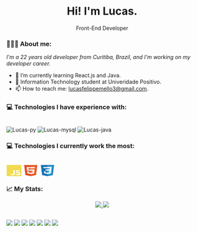 <h1 align='center'>
 Hi! I'm Lucas.
</h1>

<p align='center'>
  Front-End Developer
</p>

### 🧛🏽‍♂️ About me:

<p>
  <em>
    I'm a 22 years old developer from Curitiba, Brazil,  and I'm working on my developer career.
    </em>
</p>

- 🌱 I’m currently learning React.js and Java.
- 🚀 Information Technology student at Univeridade Positivo.
- 📫 How to reach me: lucasfelippemello3@gmail.com.

### 💻 Technologies I have experience with: 

<div style="display: inline_block"><br>
  <img align="center" alt="Lucas-py" height="30" width="40" src="https://cdn.jsdelivr.net/gh/devicons/devicon/icons/python/python-original.svg">
  <img align="center" alt="Lucas-mysql" height="30" width="40" src="https://cdn.jsdelivr.net/gh/devicons/devicon/icons/mysql/mysql-original.svg">
  <img align="center" alt="Lucas-java" height="30" width="40" src="https://cdn.jsdelivr.net/gh/devicons/devicon/icons/java/java-original.svg">
</div>

### 💻 Technologies I currently work the most:

<div style="display: inline_block"><br>
<img align="center" alt="Lucas-Js" height="30" width="40" src="https://raw.githubusercontent.com/devicons/devicon/master/icons/javascript/javascript-plain.svg">
<img align="center" alt="Lucas-HTML" height="30" width="40" src="https://raw.githubusercontent.com/devicons/devicon/master/icons/html5/html5-original.svg">
<img align="center" alt="Lucas-CSS" height="30" width="40" src="https://raw.githubusercontent.com/devicons/devicon/master/icons/css3/css3-original.svg">
</div>

### 📈 My Stats:

<div align="center">
  <a href="https://github.com/lucasfelippemello">
  <img height="180em" src="https://github-readme-stats.vercel.app/api?username=lucasfelippemello&show_icons=true&theme=dracula&include_all_commits=true&count_private=true"/>
  <img height="180em" src="https://github-readme-stats.vercel.app/api/top-langs/?username=lucasfelippemello&layout=compact&langs_count=7&theme=dracula"/>
</div>
 
##

<div>
   <a href="https://www.youtube.com/channel/UC8-XVlSKe70M6dRtZYdra0g" target="_blank"><img src="https://img.shields.io/badge/YouTube-FF0000?style=for-the-badge&logo=youtube&logoColor=white" target="_blank"></a>
  <a href="https://instagram.com/cadeoponto" target="_blank"><img src="https://img.shields.io/badge/-Instagram-%23E4405F?style=for-the-badge&logo=instagram&logoColor=white" target="_blank"></a>
 	<a href="https://www.twitch.tv/cadeoponto" target="_blank"><img src="https://img.shields.io/badge/Twitch-9146FF?style=for-the-badge&logo=twitch&logoColor=white" target="_blank"></a> 
  <a href = "mailto:lucasfelippemello3@gmail.com"><img src="https://img.shields.io/badge/-Gmail-%23333?style=for-the-badge&logo=gmail&logoColor=white" target="_blank"></a>
  <a href="https://www.linkedin.com/in/lucas-felippe-mello" target="_blank"><img src="https://img.shields.io/badge/-LinkedIn-%230077B5?style=for-the-badge&logo=linkedin&logoColor=white" target="_blank"></a> 
  <a href="https://twitter.com/cadeoponto" target="_blank"><img src="https://img.shields.io/badge/Twitter-1DA1F2?style=for-the-badge&logo=twitter&logoColor=white" target="_blank"></a>
  <a href="https://soundcloud.com/lucasponto" target="_blank"><img src="https://img.shields.io/badge/SoundCloud-FF3300?style=for-the-badge&logo=soundcloud&logoColor=white" target="_blank"></a>
  
  
</div>
